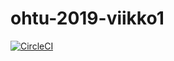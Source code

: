 # ohtu-2019-viikko1

[![CircleCI](https://circleci.com/gh/fannif/ohtu-2019-viikko1.svg?style=svg)](https://circleci.com/gh/fannif/ohtu-2019-viikko1)
